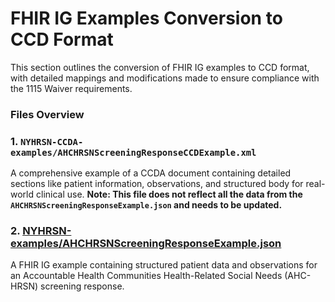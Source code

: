 # FHIR IG Examples Conversion to CCD Format

This section outlines the conversion of FHIR IG examples to CCD format, with detailed mappings and modifications made to ensure compliance with the 1115 Waiver requirements.

### Files Overview

### 1. `NYHRSN-CCDA-examples/AHCHRSNScreeningResponseCCDExample.xml`
A comprehensive example of a CCDA document containing detailed sections like patient information, observations, and structured body for real-world clinical use. **Note: This file does not reflect all the data from the `AHCHRSNScreeningResponseExample.json` and needs to be updated.**

### 2. [NYHRSN-examples/AHCHRSNScreeningResponseExample.json](https://raw.githubusercontent.com/tech-by-design/docs.techbd.org/refs/heads/main/assurance/1115-waiver/ahc-hrsn/screening/regression-test-prime/fhir-service-prime/src/2024-11-14/AHCHRSNScreeningResponseExample.json)
A FHIR IG example containing structured patient data and observations for an Accountable Health Communities Health-Related Social Needs (AHC-HRSN) screening response.
